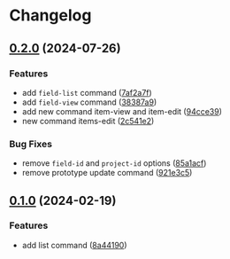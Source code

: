 # Changelog

## [0.2.0](https://github.com/tasshi-me/gh-iteration/compare/v0.1.0...v0.2.0) (2024-07-26)


### Features

* add `field-list` command ([7af2a7f](https://github.com/tasshi-me/gh-iteration/commit/7af2a7f35be207fd2b5199c46bd1df874659d559))
* add `field-view` command ([38387a9](https://github.com/tasshi-me/gh-iteration/commit/38387a936fe646ba923e33f358531b56638fac8f))
* add new command item-view and item-edit ([94cce39](https://github.com/tasshi-me/gh-iteration/commit/94cce395d3d269d9ca1eca786add05361173dcbe))
* new command items-edit ([2c541e2](https://github.com/tasshi-me/gh-iteration/commit/2c541e2eb96bd544a72e333fae61b0dc3802f9b3))


### Bug Fixes

* remove `field-id` and `project-id` options ([85a1acf](https://github.com/tasshi-me/gh-iteration/commit/85a1acff717d945d83be4016794fcec23f5bd460))
* remove prototype update command ([921e3c5](https://github.com/tasshi-me/gh-iteration/commit/921e3c5efee729a6920795de995d8ae8d61f562a))

## [0.1.0](https://github.com/tasshi-me/gh-iteration/compare/v0.0.1...v0.1.0) (2024-02-19)


### Features

* add list command ([8a44190](https://github.com/tasshi-me/gh-iteration/commit/8a44190af04684a41b200e6118793288a697f64d))
